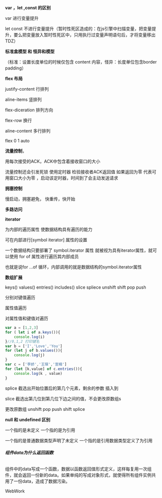 **var ，let ,const 的区别**

var 进行变量提升

let const 不进行变量提升（暂时性死区造成的：在js引擎中扫描变量，把变量提升，要么把变量放入暂时性死区中，只用执行过变量声明语句后，才将变量移出TDZ）

**标准盒模型 和 怪异和模型** 

（标准：设置长度单位的时候仅包含 content 内容，怪异：长度单位包含border padding）

**flex 布局**

justify-content  行排列

aline-items  竖排列

flex-diceration 排列方向

flex-row 换行

aline-content  多行排列

flex 0 1 auto  



**流量控制**，

用每次接受的ACK，ACK中包含着接收窗口的大小



流量控制还会引发死锁  使用定时器 检验接收者ACK返回值  如果返回为零 代表可用窗口大小为零 ，启动该定时器，时间到了会主动发送请求



**拥塞控制**

慢启动，拥塞避免， 快重传，快开始

**多路访问**



**iterator** 

为内部的遍历属性 使数据结构具有遍历的能力

可在内部进行[symbol iterator] 属性的设置

一个数据结构只要部署了 symbol.iterator 属性 就被视为具有iterator属性，就可以使用 for of 属性进行遍历其内部成员

也就是说for ...of 循环，内部调用的就是数据结构的symbol.iterator属性



**数组扩展**

keys()  values() entries()  includes() slice spliece unshift shift pop push 

分别对键值遍历 

属性值遍历

对属性值和键值对遍历

```javascript
var a = [1,2,3]
for ( let i of a.keys()){
    console.log(i)
}//0,1,2 打印键名
var b = ['I','Love','You']
for (let j of b.values()){
    console.log(j)
}
var c = ['李娇','王琛','宣楠']
for (let [k,value] of c.entries()){
    console.log(k , value)
}
```

splice 截选出开始位置后的第几个元素，剩余的参数 插入到

slice 截选出第几位到第几位下边之间的值，不会更改原数组s

更改原数组 unshift pop push shift splice 

**null 和 undefined 区别**

一个指的是未定义 一个指的是为引用

一个指的是普通数据类型声明了未定义 一个指的是引用数据类型定义了为引用

###### **组件data为什么返回函数**

组件中的data写成一个函数，数据以函数返回值形式定义，这样每复用一次组件，就会返回一份新的data。如果单纯的写成对象形式，就使得所有组件实例共用了一份data，造成了数据污染。

WebWork

